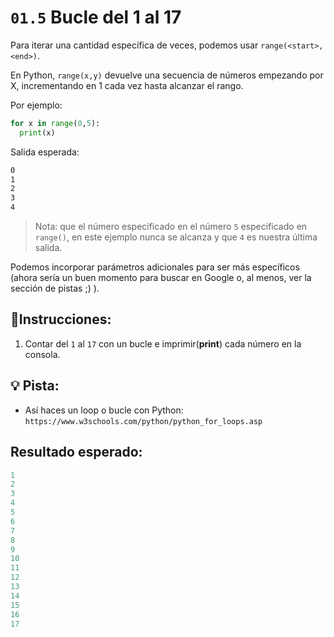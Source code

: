 # `01.5` Bucle del 1 al 17

Para iterar una cantidad específica de veces, podemos usar `range(<start>,<end>)`. 

En Python, `range(x,y)` devuelve una secuencia de números empezando por X, incrementando en 1 cada vez hasta alcanzar el rango. 

Por ejemplo:

```python
for x in range(0,5):
  print(x)
```

Salida esperada:

```md
0
1
2
3
4
```

> Nota: que el número especificado en el número `5` especificado en `range()`, en este ejemplo nunca se alcanza y que `4` es nuestra última salida. 

Podemos incorporar parámetros adicionales para ser más específicos (ahora sería un buen momento para buscar en Google o, al menos, ver la sección de pistas ;) ).

## 📝Instrucciones:

1. Contar del `1` al `17` con un bucle e imprimir(**print**) cada número en la consola.

## 💡 Pista:

+ Así haces un loop o bucle con Python:
`https://www.w3schools.com/python/python_for_loops.asp`

## Resultado esperado:

```py
1
2
3
4
5
6
7
8
9
10
11
12
13
14
15
16
17
```
